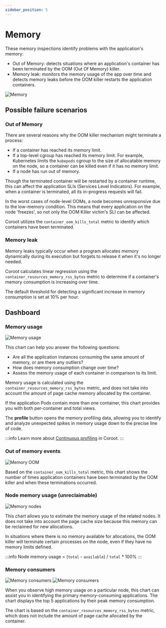 ```yaml
---
sidebar_position: 5
---
```


# Memory

These memory inspections identify problems with the application's memory:

* Out of Memory: detects situations where an application's container has been terminated by the OOM (Out Of Memory) killer.
* Memory leak: monitors the memory usage of the app over time and detects memory leaks before the OOM killer restarts the application containers.

<img alt="Memory" src="/img/docs/memory.png" class="card w-1200"/>

## Possible failure scenarios

### Out of Memory

There are several reasons why the OOM killer mechanism might terminate a process:
* If a container has reached its memory limit.
* If a top-level cgroup has reached its memory limit. 
For example, Kubernetes limits the `kubepods` cgroup to the size of allocatable memory on the node, so a container can be killed even if it has no memory limit.
* If a node has run out of memory.

Though the terminated container will be restarted by a container runtime, this can affect the application SLIs (Services Level Indicators). 
For example, when a container is terminated, all its in-progress requests will fail.

In the worst cases of node-level OOMs, a node becomes unresponsive due to the low-memory condition.
This means that every application on the node 'freezes', so not only the OOM Killer victim's SLI can be affected.

Coroot utilizes the `container_oom_kills_total` metric to identify which containers have been terminated.

### Memory leak

Memory leaks typically occur when a program allocates memory dynamically during its execution but forgets to release it when it's no longer needed.

Coroot calculates linear regression using the `container_resources_memory_rss_bytes` metric
to determine if a container's memory consumption is increasing over time.

The default threshold for detecting a significant increase in memory consumption is set at 10% per hour.

## Dashboard

### Memory usage

<img alt="Memory usage" src="/img/docs/memory-containers.png" class="card w-600"/>


This chart can help you answer the following questions:

* Are all the application instances consuming the same amount of memory, or are there any outliers?
* How does memory consumption change over time?
* Assess the memory usage of each container in comparison to its limit.


Memory usage is calculated using the `container_resources_memory_rss_bytes` metric,
and does not take into account the amount of page cache memory allocated by the container.

If the application Pods contain more than one container, this chart provides you with both per-container and total views.

The **profile** button opens the memory profiling data,
allowing you to identify and analyze unexpected spikes in memory usage down to the precise line of code.

:::info
Learn more about [Continuous profiling](/profiling/) in Coroot.
:::

### Out of memory events

<img alt="Memory OOM" src="/img/docs/memory-ooms.png" class="card w-600"/>

Based on the `container_oom_kills_total` metric,
this chart shows the number of times application containers have been terminated by the OOM killer and when these terminations occurred.

### Node memory usage (unreclaimable)

<img alt="Memory nodes" src="/img/docs/memory-nodes.png" class="card w-600"/>


This chart allows you to estimate the memory usage of the related nodes.
It does not take into account the page cache size because this memory can be reclaimed for new allocations.

In situations where there is no memory available for allocations,
the OOM killer will terminate certain processes on the node, even if they have no memory limits defined.

:::info
Node memory usage = (`total` - `available`) / `total` * 100%
:::

### Memory consumers

<div class="horizontal-images">
  <img alt="Memory consumers" src="/img/docs/memory-consumers-1.png" class="card" />
  <img alt="Memory consumers" src="/img/docs/memory-consumers-2.png" class="card" />
</div>

When you observe high memory usage on a particular node,
this chart can assist you in identifying the primary memory-consuming applications.
The chart displays the top 5 applications by their peak memory consumption.

The chart is based on the `container_resources_memory_rss_bytes` metric,
which does not include the amount of page cache allocated by the container.
